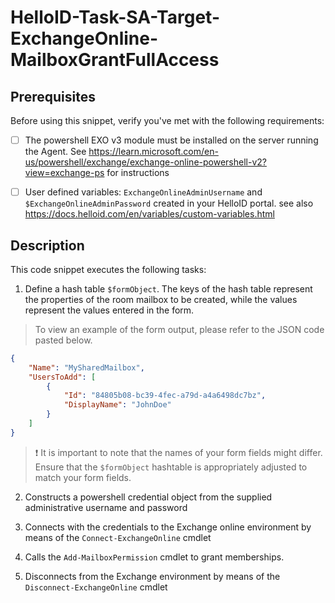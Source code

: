 # HelloID-Task-SA-Target-ExchangeOnline-MailboxGrantFullAccess

## Prerequisites
Before using this snippet, verify you've met with the following requirements:
- [ ] The powershell EXO v3 module must be installed on the server running the Agent. See
https://learn.microsoft.com/en-us/powershell/exchange/exchange-online-powershell-v2?view=exchange-ps for instructions

- [ ] User defined variables: `ExchangeOnlineAdminUsername` and `$ExchangeOnlineAdminPassword` created in your HelloID portal.
  see also https://docs.helloid.com/en/variables/custom-variables.html

## Description

This code snippet executes the following tasks:

1. Define a hash table `$formObject`. The keys of the hash table represent the properties of the room mailbox to be created, while the values represent the values entered in the form.

> To view an example of the form output, please refer to the JSON code pasted below.

```json
{
    "Name": "MySharedMailbox",
    "UsersToAdd": [
        {
            "Id": "84805b08-bc39-4fec-a79d-a4a6498dc7bz",
            "DisplayName": "JohnDoe"
        }
    ]
}
```

> :exclamation: It is important to note that the names of your form fields might differ. Ensure that the `$formObject` hashtable is appropriately adjusted to match your form fields.

2. Constructs a powershell credential object from the supplied administrative username and password

3. Connects with the credentials to the Exchange online environment by means of the `Connect-ExchangeOnline` cmdlet

4. Calls the `Add-MailboxPermission` cmdlet to grant memberships.

5. Disconnects from the Exchange environment by means of the `Disconnect-ExchangeOnline` cmdlet
